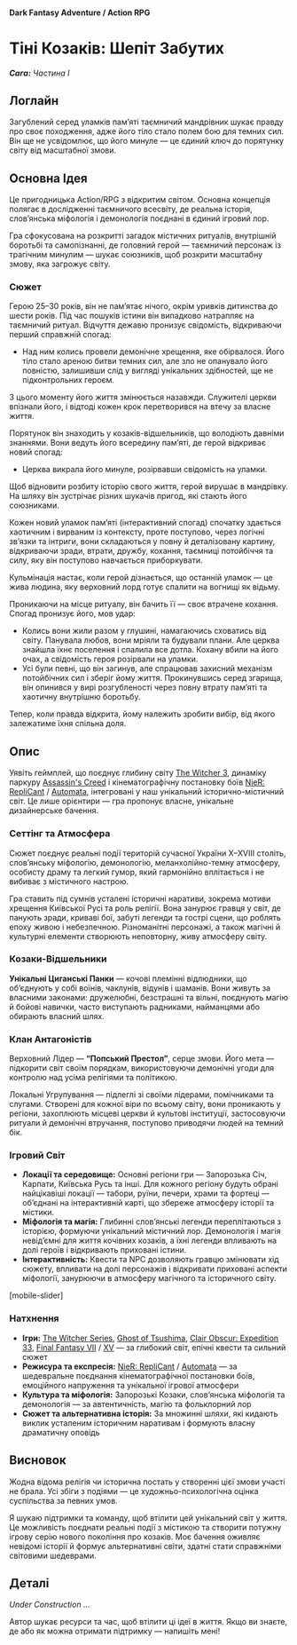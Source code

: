 #### Dark Fantasy Adventure / Action RPG

# Тіні Козаків: Шепіт Забутих

***Сага:** Частина І*

## Логлайн

Загублений серед уламків пам’яті таємничий мандрівник шукає правду про своє походження, адже його тіло стало полем бою для темних сил. Він ще не усвідомлює, що його минуле — це єдиний ключ до порятунку світу від масштабної змови.

## Основна Ідея

Це пригодницька Action/RPG з відкритим світом. Основна концепція полягає в дослідженні таємничого всесвіту, де реальна історія, слов’янська міфологія і демонологія поєднані в єдиний ігровий лор.

Гра сфокусована на розкритті загадок містичних ритуалів, внутрішній боротьбі та самопізнанні, де головний герой — таємничий персонаж із трагічним минулим — шукає союзників, щоб розкрити масштабну змову, яка загрожує світу.

### Сюжет

Герою 25–30 років, він не пам’ятає нічого, окрім уривків дитинства до шести років. Під час пошуків істини він випадково натрапляє на таємничий ритуал. Відчуття дежавю пронизує свідомість, відкриваючи перший справжній спогад:

- Над ним колись провели демонічне хрещення, яке обірвалося. Його тіло стало ареною битви темних сил, але зло не опанувало його повністю, залишивши слід у вигляді унікальних здібностей, ще не підконтрольних героєм.

З цього моменту його життя змінюється назавжди. Служителі церкви впізнали його, і відтоді кожен крок перетворився на втечу за власне життя.

Порятунок він знаходить у козаків-відшельників, що володіють давніми знаннями. Вони ведуть його всередину пам’яті, де герой відкриває новий спогад:

- Церква викрала його минуле, розірвавши свідомість на уламки.

Щоб відновити розбиту історію свого життя, герой вирушає в мандрівку. На шляху він зустрічає різних шукачів пригод, які стають його союзниками.

Кожен новий уламок пам’яті (інтерактивний спогад) спочатку здається хаотичним і вирваним із контексту, проте поступово, через логічні зв’язки та інтриги, вони складаються у повну й деталізовану картину, відкриваючи зради, втрати, дружбу, кохання, таємниці потойбіччя та силу, яку він поступово навчається приборкувати.

Кульмінація настає, коли герой дізнається, що останній уламок — це жива людина, яку верховний лорд готує спалити на вогнищі як відьму.

Проникаючи на місце ритуалу, він бачить її — своє втрачене кохання. Спогад пронизує його, мов удар:

- Колись вони жили разом у глушині, намагаючись сховатись від світу. Панувала любов, вони мріяли та будували плани. Але церква знайшла їхнє поселення і спалила все дотла. Кохану вбили на його очах, а свідомість героя розірвали на уламки.
- Усі були певні, що він загинув, але спрацював захисний механізм потойбічних сил і зберіг йому життя. Прокинувшись серед згарища, він опинився у вирі розгубленості через повну втрату пам’яті та хаотичну внутрішню боротьбу.

Тепер, коли правда відкрита, йому належить зробити вибір, від якого залежатиме їхня спільна доля.

## Опис

Уявіть геймплей, що поєднує глибину світу [The Witcher 3](https://store.steampowered.com/app/292030/The_Witcher_3_Wild_Hunt/), динаміку паркуру [Assassin's Creed](https://store.steampowered.com/app/33230/Assassins_Creed_2/) і кінематографічну постановку боїв [NieR: RepliCant](https://store.steampowered.com/app/1113560/NieR_Replicant_ver122474487139/) / [Automata](https://store.steampowered.com/app/524220/NieRAutomata/), інтегровані у наш унікальний історично-містичний світ. Це лише орієнтири — гра пропонує власне, унікальне дизайнерське бачення.

### Сеттінг та Атмосфера

Сюжет поєднує реальні події територій сучасної України X–XVIII століть, слов’янську міфологію, демонологію, меланхолійно-темну атмосферу, особисту драму та легкий гумор, який гармонійно вплітається і не вибиває з містичного настрою.

Гра ставить під сумнів усталені історичні наративи, зокрема мотиви хрещення Київської Русі та роль релігії. Вона занурює гравця у світ, де панують зради, криваві бої, забуті легенди та гострі сцени, що роблять епоху живою і небезпечною. Різноманітні персонажі, а також магічні й культурні елементи створюють неповторну, живу атмосферу світу.

### Козаки-Відшельники

**Унікальні Циганські Панки** — кочові племінні відлюдники, що об’єднують у собі воїнів, чаклунів, відунів і шаманів. Вони живуть за власними законами: дружелюбні, безстрашні та вільні, поєднують магію й бойові навички, часто виступають радниками, найманцями або обирають власний шлях.

### Клан Антагоністів

Верховний Лідер — **“Попський Престол”**, серце змови. Його мета — підкорити світ своїм порядкам, використовуючи демонічні угоди для контролю над усіма релігіями та політикою.

Локальні Угрупування — підлеглі зі своїми лідерами, помічниками та слугами. Створені для кожної віри по всьому світу, вони проникають у регіони, захоплюють місцеві церкви й культові інституції, застосовуючи ритуали й демонічні втручання, поступово приводячи людей на темний бік.

### Ігровий Світ

- **Локації та середовище:** Основні регіони гри — Запорозька Січ, Карпати, Київська Русь та інші. Для кожного регіону будуть обрані найцікавіші локації — табори, руїни, печери, храми та фортеці — об’єднані на інтерактивній карті, що збереже атмосферу історії та містики.
- **Міфологія та магія:** Глибинні слов’янські легенди переплітаються з історією, формуючи унікальний містичний лор. Демонологія і магія невід’ємні для життя кочівних козаків, а їхні легенди впливають на долі героїв і відкривають приховані істини.
- **Інтерактивність:** Квести та NPC дозволяють гравцю змінювати хід сюжету, впливати на долі персонажів і відкривати приховані аспекти міфології, занурюючи в атмосферу магічного та історичного світу.

[mobile-slider]

### Натхнення

- **Ігри:** [The Witcher Series](https://www.thewitcher.com/ua/en/), [Ghost of Tsushima](https://store.steampowered.com/app/2215430/Ghost_of_Tsushima_DIRECTORS_CUT/), [Clair Obscur: Expedition 33](https://store.steampowered.com/app/1903340/Clair_Obscur_Expedition_33/), [Final Fantasy VII](https://store.steampowered.com/app/1462040/FINAL_FANTASY_VII_REMAKE_INTERGRADE/) / [XV](https://store.steampowered.com/app/637650/FINAL_FANTASY_XV_WINDOWS_EDITION/) — за глибокий світ, епічні квести та сильний сюжет
- **Режисура та експресія:** [NieR: RepliCant](https://store.steampowered.com/app/1113560/NieR_Replicant_ver122474487139/) / [Automata](https://store.steampowered.com/app/524220/NieRAutomata/) — за шедевральне поєднання кінематографічної постановки боїв, емоційного напруження та унікальної ігрової атмосфери
- **Культура та міфологія:** Запорозькі Козаки, слов’янська міфологія та демонологія — за автентичність, магію та фольклорний лор
- **Сюжет та альтернативна історія:** За множинні шляхи, які кидають виклик усталеним історичним наративам і формують власну драматичну оповідь

## Висновок

Жодна відома релігія чи історична постать у створенні цієї змови участі не брала. Усі збіги з подіями — це художньо-психологічна оцінка суспільства за певних умов.

Я шукаю підтримки та команду, щоб втілити цей унікальний світ у життя. Це можливість поєднати реальні події з містикою та створити потужну ігрову серію нового покоління про козаків. Моє бачення оживляє невідомі історії й формує альтернативні світи, здатні стати справжніми світовими шедеврами.

## Деталі

*Under Construction …*

Автор шукає ресурси та час, щоб втілити ці ідеї в життя. Якщо ви знаєте, де або як можна отримати підтримку — напишіть мені!